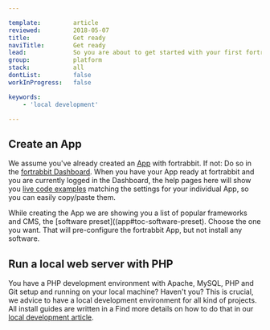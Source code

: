 ```yaml
---

template:         article
reviewed:         2018-05-07
title:            Get ready
naviTitle:        Get ready
lead:             So you are about to get started with your first fortrabbit App. This short guide makes sure that everything is ready to start with one of our install guides.
group:            platform
stack:            all
dontList:         false
workInProgress:   false

keywords:
    - 'local development'

---
```


## Create an App

We assume you've already created an [App](/app) with fortrabbit. If not: Do so in the [fortrabbit Dashboard](/dashboard). When you have your App ready at fortrabbit and you are currently logged in the Dashboard, the help pages here will show you [live code examples](access-methods#toc-the-code-example-helper) matching the settings for your individual App, so you can easily copy/paste them.

While creating the App we are showing you a list of popular frameworks and CMS, the [software preset]((app#toc-software-preset). Choose the one you want. That will pre-configure the fortrabbit App, but not install any software.

## Run a local web server with PHP

You have a PHP development environment with Apache, MySQL, PHP and Git setup and running on your local machine? Haven't you? This is crucial, we advice to have a local development environment for all kind of projects. All install guides are written in a  Find more details on how to do that in our [local development article](local-development).